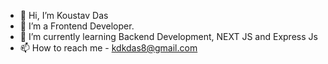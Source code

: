 - 👋 Hi, I’m Koustav Das
- 👀 I’m a Frontend Developer. 
- 🌱 I’m currently learning Backend Development, NEXT JS and Express Js
- 📫 How to reach me - kdkdas8@gmail.com

<!---
Koustavd18/Koustavd18 is a ✨ special ✨ repository because its `README.md` (this file) appears on your GitHub profile.
You can click the Preview link to take a look at your changes.
--->
